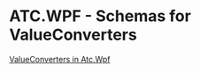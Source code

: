 # ATC.WPF - Schemas for ValueConverters

[ValueConverters in Atc.Wpf](..\..\src\Atc.Wpf\ValueConverters\@Readme.md)
